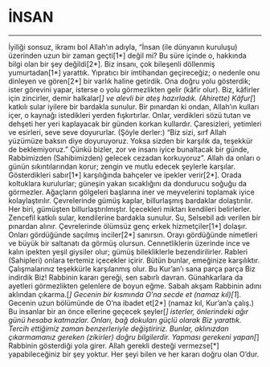 # İNSAN
---
İyiliği sonsuz, ikramı bol Allah’ın adıyla,
“İnsan (ile dünyanın kuruluşu) üzerinden uzun bir zaman geçti[1*] değil mi? Bu süre içinde o, hakkında bilgi olan bir şey değildi[2*].
Biz insanı, çok bileşenli döllenmiş yumurtadan[1*] yarattık. Yıpratıcı bir imtihandan geçireceğiz; o nedenle onu dinleyen ve gören[2*] bir varlık haline getirdik.
Ona doğru yolu gösterdik; ister görevini yapar, isterse o yolu görmezlikten gelir (kâfir olur).
Biz, kâfirler için zincirler, demir halkalar[*] ve alevli bir ateş hazırladık.
(Ahirette) Kâfur[*] katkılı sular iyilere bir bardakla sunulur.
Bir pınardan ki ondan, Allah’ın kulları içer, o kaynağı istedikleri yerden fışkırtırlar.
Onlar, verdikleri sözü tutan ve dehşeti her yeri kaplayacak bir günden korkan kullardır.
Çaresizleri, yetimleri ve esirleri, seve seve  doyururlar.
(Şöyle derler:) “Biz sizi, sırf Allah yüzümüze baksın diye doyuruyoruz. Yoksa sizden bir karşılık da, teşekkür de beklemiyoruz.”
Çünkü bizler, zor ve insanı iyice bunaltacak bir günde, Rabbimizden (Sahibimizden) gelecek cezadan korkuyoruz”.
Allah da onları o günün sıkıntılarından korur; zengin ve mutlu edecek şeylerle karşılar.
Gösterdikleri sabır[1*] karşılığında bahçeler ve ipekler verir[2*].
Orada koltuklara kurulurlar; güneşin yakan sıcaklığını da dondurucu soğuğu da görmezler.
Ağaçların gölgeleri başlarına iner ve meyvelerini toplamak iyice kolaylaştırılır.
Çevrelerinde gümüş kaplar, billurlaşmış bardaklar dolaştırılır.
Her biri, gümüşten billurlaştırılmıştır. İçecekleri miktarı kendileri belirlerler.
Zencefil katkılı sular, kendilerine bardakla sunulur.
Su, Selsebil adı verilen bir pınardan alınır.
Çevrelerinde ölümsüz genç erkek hizmetçiler[1*] dolaşır. Onları gördüğünde saçılmış inciler[2*] sanırsın.
Orayı gördüğünde nimetleri ve büyük bir saltanatı da görmüş olursun.
Cennetliklerin üzerinde ince ve kalın ipekten yeşil giysiler olur; gümüş bilekliklerle bezendirilirler. Rableri (Sahipleri) onlara tertemiz içecekler içirir.
Bütün bunlar, emeğinize karşılıktır. Çalışmalarınız teşekkürle karşılanmış olur.
Bu Kur’an’ı sana parça parça Biz indirdik Biz!
Rabbinin kararı gereği, sen sabırlı davran. Günahkarlara da ayetleri görmezlikten gelenlere de boyun eğme.
Sabah akşam Rabbinin adını aklından çıkarma.[*]
Gecenin bir kısmında O’na secde et (namaz kıl)[1*]. Gecenin uzun bölümünde de O’na ibadet et[2*] (namaz kıl, Kur’an’a çalış.)
Bu insanlar bir an önce ellerine geçecek şeyler[*] isterler, önlerindeki ağır günü hesaba katmazlar.
Onları, bağ dokuları güçlü olarak Biz yarattık. Tercih ettiğimiz zaman benzerleriyle değiştiririz.
Bunlar, aklınızdan çıkarmamanız gereken (zikirler)  doğru bilgilerdir. Yapması gerekeni yapan[*] Rabbinin gösterdiği yola girer.
Allah gerekli desteği vermezse[*] yapabileceğiniz bir şey yoktur. Her şeyi bilen ve her kararı doğru olan O’dur.